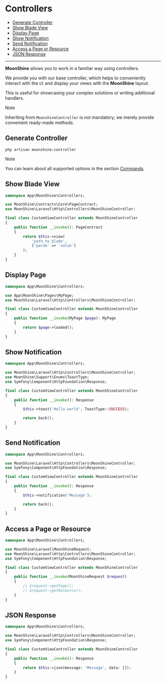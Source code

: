 # Controllers

- [Generate Controller](#generate-controller)
- [Show Blade View](#show-blade-view)
- [Display Page](#display-page)
- [Show Notification](#show-notification)
- [Send Notification](#send-notification)
- [Access a Page or Resource](#access-a-page-or-resource)
- [JSON Response](#json-response)

---

**MoonShine** allows you to work in a familiar way using controllers.

We provide you with our base controller, which helps to conveniently interact with the `UI` and display your views with the **MoonShine** layout.

This is useful for showcasing your complex solutions or writing additional handlers.

> [!NOTE]
> Inheriting from `MoonshineController` is not mandatory; we merely provide convenient ready-made methods.

<a name="generate-controller"></a>
## Generate Controller

```shell
php artisan moonshine:controller
```

> [!NOTE]
> You can learn about all supported options in the section [Commands](/docs/{{version}}/advanced/commands#controller).

<a name="show-blade-view"></a>
## Show Blade View

```php
namespace App\MoonShine\Controllers;

use MoonShine\Contracts\Core\PageContract;
use MoonShine\Laravel\Http\Controllers\MoonShineController;

final class CustomViewController extends MoonShineController
{
    public function __invoke(): PageContract
    {
        return $this->view(
            'path_to_blade',
            ['param' => 'value']
        );
    }
}
```

<a name="display-page"></a>
## Display Page

```php
namespace App\MoonShine\Controllers;

use App\MoonShine\Pages\MyPage;
use MoonShine\Laravel\Http\Controllers\MoonShineController;

final class CustomViewController extends MoonShineController
{
    public function __invoke(MyPage $page): MyPage
    {
        return $page->loaded();
    }
}
```

<a name="show-notification"></a>
## Show Notification

```php
namespace App\MoonShine\Controllers;

use MoonShine\Laravel\Http\Controllers\MoonShineController;
use MoonShine\Support\Enums\ToastType;
use Symfony\Component\HttpFoundation\Response;

final class CustomViewController extends MoonShineController
{
    public function __invoke(): Response
    {
        $this->toast('Hello world', ToastType::SUCCESS);

        return back();
    }
}
```

<a name="send-notification"></a>
## Send Notification

```php
namespace App\MoonShine\Controllers;

use MoonShine\Laravel\Http\Controllers\MoonShineController;
use Symfony\Component\HttpFoundation\Response;

final class CustomViewController extends MoonShineController
{
    public function __invoke(): Response
    {
        $this->notification('Message');

        return back();
    }
}
```

<a name="access-a-page-or-resource"></a>
## Access a Page or Resource

```php
namespace App\MoonShine\Controllers;

use MoonShine\Laravel\MoonShineRequest;
use MoonShine\Laravel\Http\Controllers\MoonShineController;
use Symfony\Component\HttpFoundation\Response;

final class CustomViewController extends MoonShineController
{
    public function __invoke(MoonShineRequest $request)
    {
        // $request->getPage();
        // $request->getResource();
    }
}
```

<a name="json-response"></a>
## JSON Response

```php
namespace App\MoonShine\Controllers;

use MoonShine\Laravel\Http\Controllers\MoonShineController;
use Symfony\Component\HttpFoundation\Response;

final class CustomViewController extends MoonShineController
{
    public function __invoke(): Response
    {
        return $this->json(message: 'Message', data: []);
    }
}
```
